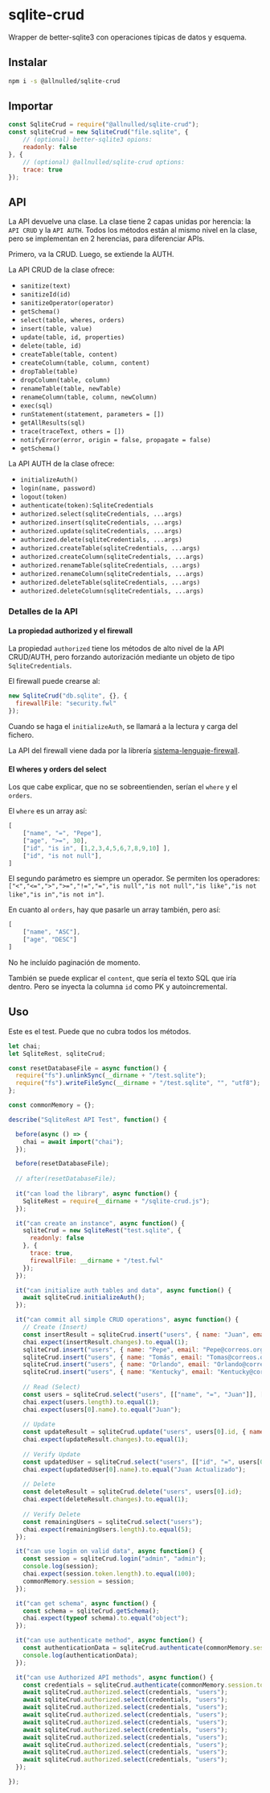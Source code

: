# sqlite-crud

Wrapper de better-sqlite3 con operaciones típicas de datos y esquema.

## Instalar

```sh
npm i -s @allnulled/sqlite-crud
```

## Importar

```js
const SqliteCrud = require("@allnulled/sqlite-crud");
const sqliteCrud = new SqliteCrud("file.sqlite", {
    // (optional) better-sqlite3 opions:
    readonly: false
}, {
    // (optional) @allnulled/sqlite-crud options:
    trace: true
});
```

## API

La API devuelve una clase. La clase tiene 2 capas unidas por herencia: la `API CRUD` y la `API AUTH`. Todos los métodos están al mismo nivel en la clase, pero se implementan en 2 herencias, para diferenciar APIs.

Primero, va la CRUD. Luego, se extiende la AUTH.

La API CRUD de la clase ofrece:

- `sanitize(text)`
- `sanitizeId(id)`
- `sanitizeOperator(operator)`
- `getSchema()`
- `select(table, wheres, orders)`
- `insert(table, value)`
- `update(table, id, properties)`
- `delete(table, id)`
- `createTable(table, content)`
- `createColumn(table, column, content)`
- `dropTable(table)`
- `dropColumn(table, column)`
- `renameTable(table, newTable)`
- `renameColumn(table, column, newColumn)`
- `exec(sql)`
- `runStatement(statement, parameters = [])`
- `getAllResults(sql)`
- `trace(traceText, others = [])`
- `notifyError(error, origin = false, propagate = false)`
- `getSchema()`

La API AUTH de la clase ofrece:

- `initializeAuth()`
- `login(name, password)`
- `logout(token)`
- `authenticate(token):SqliteCredentials`
- `authorized.select(sqliteCredentials, ...args)`
- `authorized.insert(sqliteCredentials, ...args)`
- `authorized.update(sqliteCredentials, ...args)`
- `authorized.delete(sqliteCredentials, ...args)`
- `authorized.createTable(sqliteCredentials, ...args)`
- `authorized.createColumn(sqliteCredentials, ...args)`
- `authorized.renameTable(sqliteCredentials, ...args)`
- `authorized.renameColumn(sqliteCredentials, ...args)`
- `authorized.deleteTable(sqliteCredentials, ...args)`
- `authorized.deleteColumn(sqliteCredentials, ...args)`

### Detalles de la API

#### La propiedad authorized y el firewall

La propiedad `authorized` tiene los métodos de alto nivel de la API CRUD/AUTH, pero forzando autorización mediante un objeto de tipo `SqliteCredentials`.

El firewall puede crearse al: 

```js
new SqliteCrud("db.sqlite", {}, {
  firewallFile: "security.fwl"
});
```

Cuando se haga el `initializeAuth`, se llamará a la lectura y carga del fichero.

La API del firewall viene dada por la librería [sistema-lenguaje-firewall](https://github.com/allnulled/sistema-lenguaje-firewall/tree/main).



#### El wheres y orders del select

Los que cabe explicar, que no se sobreentienden, serían el `where` y el `orders`.

El `where` es un array así:

```js
[
    ["name", "=", "Pepe"],
    ["age", ">=", 30],
    ["id", "is in", [1,2,3,4,5,6,7,8,9,10] ],
    ["id", "is not null"],
]
```

El segundo parámetro es siempre un operador. Se permiten los operadores: `["<","<=",">",">=","!=","=","is null","is not null","is like","is not like","is in","is not in"]`.

En cuanto al `orders`, hay que pasarle un array también, pero así:

```js
[
    ["name", "ASC"],
    ["age", "DESC"]
]
```

No he incluído paginación de momento.

También se puede explicar el `content`, que sería el texto SQL que iría dentro. Pero se inyecta la columna `id` como PK y autoincremental.

## Uso

Este es el test. Puede que no cubra todos los métodos.

```js
let chai;
let SqliteRest, sqliteCrud;

const resetDatabaseFile = async function() {
  require("fs").unlinkSync(__dirname + "/test.sqlite");
  require("fs").writeFileSync(__dirname + "/test.sqlite", "", "utf8");
};

const commonMemory = {};

describe("SqliteRest API Test", function() {

  before(async () => {
    chai = await import("chai");
  });

  before(resetDatabaseFile);
  
  // after(resetDatabaseFile);
  
  it("can load the library", async function() {
    SqliteRest = require(__dirname + "/sqlite-crud.js");
  });

  it("can create an instance", async function() {
    sqliteCrud = new SqliteRest("test.sqlite", {
      readonly: false
    }, {
      trace: true,
      firewallFile: __dirname + "/test.fwl"
    });
  });

  it("can initialize auth tables and data", async function() {
    await sqliteCrud.initializeAuth();
  });

  it("can commit all simple CRUD operations", async function() {
    // Create (Insert)
    const insertResult = sqliteCrud.insert("users", { name: "Juan", email: "Juan@correos.org", password: "123456" });
    chai.expect(insertResult.changes).to.equal(1);
    sqliteCrud.insert("users", { name: "Pepe", email: "Pepe@correos.org", password: "123456" });
    sqliteCrud.insert("users", { name: "Tomás", email: "Tomas@correos.org", password: "123456" });
    sqliteCrud.insert("users", { name: "Orlando", email: "Orlando@correos.org", password: "123456" });
    sqliteCrud.insert("users", { name: "Kentucky", email: "Kentucky@correos.org", password: "123456" });
  
    // Read (Select)
    const users = sqliteCrud.select("users", [["name", "=", "Juan"]], [["name", "ASC"]]);
    chai.expect(users.length).to.equal(1);
    chai.expect(users[0].name).to.equal("Juan");
  
    // Update
    const updateResult = sqliteCrud.update("users", users[0].id, { name: "Juan Actualizado" });
    chai.expect(updateResult.changes).to.equal(1);
  
    // Verify Update
    const updatedUser = sqliteCrud.select("users", [["id", "=", users[0].id]]);
    chai.expect(updatedUser[0].name).to.equal("Juan Actualizado");
  
    // Delete
    const deleteResult = sqliteCrud.delete("users", users[0].id);
    chai.expect(deleteResult.changes).to.equal(1);
  
    // Verify Delete
    const remainingUsers = sqliteCrud.select("users");
    chai.expect(remainingUsers.length).to.equal(5);
  });

  it("can use login on valid data", async function() {
    const session = sqliteCrud.login("admin", "admin");
    console.log(session);
    chai.expect(session.token.length).to.equal(100);
    commonMemory.session = session;
  });

  it("can get schema", async function() {
    const schema = sqliteCrud.getSchema();
    chai.expect(typeof schema).to.equal("object");
  });

  it("can use authenticate method", async function() {
    const authenticationData = sqliteCrud.authenticate(commonMemory.session.token);
    console.log(authenticationData);
  });

  it("can use Authorized API methods", async function() {
    const credentials = sqliteCrud.authenticate(commonMemory.session.token);
    await sqliteCrud.authorized.select(credentials, "users");
    await sqliteCrud.authorized.select(credentials, "users");
    await sqliteCrud.authorized.select(credentials, "users");
    await sqliteCrud.authorized.select(credentials, "users");
    await sqliteCrud.authorized.select(credentials, "users");
    await sqliteCrud.authorized.select(credentials, "users");
    await sqliteCrud.authorized.select(credentials, "users");
    await sqliteCrud.authorized.select(credentials, "users");
    await sqliteCrud.authorized.select(credentials, "users");
    await sqliteCrud.authorized.select(credentials, "users");
  });

});
```